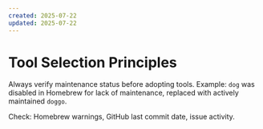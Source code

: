 ```yaml
---
created: 2025-07-22
updated: 2025-07-22
---
```


# Tool Selection Principles

Always verify maintenance status before adopting tools. Example: `dog` was disabled in Homebrew for lack of maintenance, replaced with actively maintained `doggo`.

Check: Homebrew warnings, GitHub last commit date, issue activity.